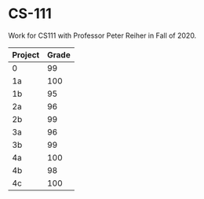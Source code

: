 # CS-111

Work for CS111 with Professor Peter Reiher in Fall of 2020.

| Project | Grade |
|---------|-------|
|0|99|
|1a|100|
|1b|95|
|2a|96|
|2b|99|
|3a|96|
|3b|99|
|4a|100|
|4b|98|
|4c|100|

 